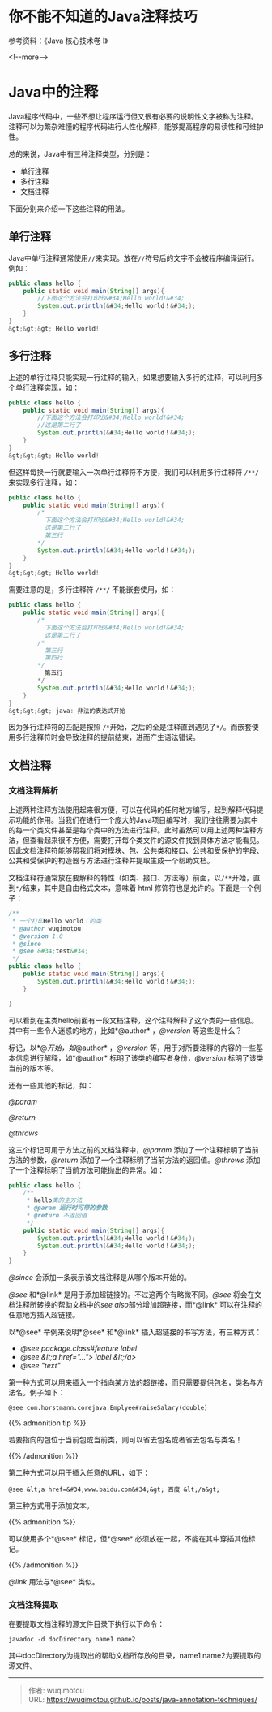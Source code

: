 # 你不能不知道的Java注释技巧


 参考资料：《Java 核心技术卷 I》

&lt;!--more--&gt;

# Java中的注释

Java程序代码中，一些不想让程序运行但又很有必要的说明性文字被称为注释。注释可以为繁杂难懂的程序代码进行人性化解释，能够提高程序的易读性和可维护性。

总的来说，Java中有三种注释类型，分别是：

- 单行注释
- 多行注释
- 文档注释

下面分别来介绍一下这些注释的用法。

## 单行注释

Java中单行注释通常使用`//`来实现。放在`//`符号后的文字不会被程序编译运行。例如：

~~~java
public class hello {
    public static void main(String[] args){
        //下面这个方法会打印出&#34;Hello world!&#34;
        System.out.println(&#34;Hello world！&#34;);
    }
}
&gt;&gt;&gt; Hello world!
~~~

## 多行注释

上述的单行注释只能实现一行注释的输入，如果想要输入多行的注释，可以利用多个单行注释实现，如：

~~~java
public class hello {
    public static void main(String[] args){
        //下面这个方法会打印出&#34;Hello world!&#34;
        //这是第二行了
        System.out.println(&#34;Hello world！&#34;);
    }
}
&gt;&gt;&gt; Hello world!
~~~

但这样每换一行就要输入一次单行注释符不方便，我们可以利用多行注释符 `/**/` 来实现多行注释，如：

~~~java
public class hello {
    public static void main(String[] args){
        /*
          下面这个方法会打印出&#34;Hello world!&#34;
          这是第二行了
          第三行
        */
        System.out.println(&#34;Hello world！&#34;);
    }
}
&gt;&gt;&gt; Hello world!
~~~

需要注意的是，多行注释符 `/**/`  不能嵌套使用，如：

~~~java
public class hello {
    public static void main(String[] args){
        /*
          下面这个方法会打印出&#34;Hello world!&#34;
          这是第二行了
        /*
          第三行
          第四行
        */
          第五行
        */
        System.out.println(&#34;Hello world！&#34;);
    }
}
&gt;&gt;&gt; java: 非法的表达式开始
~~~

因为多行注释符的匹配是按照 `/*`开始，之后的全是注释直到遇见了`*/`。而嵌套使用多行注释符时会导致注释的提前结束，进而产生语法错误。

## 文档注释

### 文档注释解析

上述两种注释方法使用起来很方便，可以在代码的任何地方编写，起到解释代码提示功能的作用。当我们在进行一个庞大的Java项目编写时，我们往往需要为其中的每一个类文件甚至是每个类中的方法进行注释。此时虽然可以用上述两种注释方法，但查看起来很不方便，需要打开每个类文件的源文件找到具体方法才能看见。因此文档注释符能够帮我们将对模块、包、公共类和接口、公共和受保护的字段、公共和受保护的构造器与方法进行注释并提取生成一个帮助文档。

文档注释符通常放在要解释的特性（如类、接口、方法等）前面，以`/**`开始，直到`*/`结束，其中是自由格式文本，意味着 html 修饰符也是允许的。下面是一个例子：

~~~java
/**
 * 一个打印Hello world！的类
 * @author wuqimotou
 * @version 1.0
 * @since 
 * @see &#34;test&#34;
 */
public class hello {
    public static void main(String[] args){
        System.out.println(&#34;Hello world！&#34;);
    }

}
~~~

可以看到在主类hello前面有一段文档注释，这个注释解释了这个类的一些信息。其中有一些令人迷惑的地方，比如*@author* ，*@version* 等这些是什么？

标记，以*@*开始，如*@author* ，*@version* 等，用于对所要注释的内容的一些基本信息进行解释，如*@author* 标明了该类的编写者身份，*@version* 标明了该类当前的版本等。

还有一些其他的标记，如：

*@param*

*@return*

*@throws*

这三个标记可用于方法之前的文档注释中，*@param* 添加了一个注释标明了当前方法的参数，*@return* 添加了一个注释标明了当前方法的返回值。*@throws* 添加了一个注释标明了当前方法可能抛出的异常。如：

~~~java
public class hello {
    /**
     * hello类的主方法
     * @param 运行时可带的参数
     * @return 不返回值
     */
    public static void main(String[] args){
        System.out.println(&#34;Hello world！&#34;);
        System.out.println(&#34;Hello world！&#34;);
    }
}
~~~

*@since* 会添加一条表示该文档注释是从哪个版本开始的。

*@see* 和*@link* 是用于添加超链接的。不过这两个有略微不同。*@see* 将会在文档注释所转换的帮助文档中的*see also*部分增加超链接，而*@link* 可以在注释的任意地方插入超链接。

以*@see* 举例来说明*@see* 和*@link* 插入超链接的书写方法，有三种方式：

- *@see* *package.class#feature label*
- *@see* *\&lt;a href=&#34;...&#34;&gt; label \&lt;/a&gt;*
- *@see* *&#34;text&#34;*

第一种方式可以用来插入一个指向某方法的超链接，而只需要提供包名，类名与方法名。例子如下：

`@see com.horstmann.corejava.Emplyee#raiseSalary(double)`

{{% admonition tip %}}

若要指向的包位于当前包或当前类，则可以省去包名或者省去包名与类名！

{{% /admonition %}}

第二种方式可以用于插入任意的URL，如下：

`@see &lt;a href=&#34;www.baidu.com&#34;&gt; 百度 &lt;/a&gt;`

第三种方式用于添加文本。

{{% admonition  %}}

可以使用多个*@see* 标记，但*@see* 必须放在一起，不能在其中穿插其他标记。

{{% /admonition %}}

*@link* 用法与*@see* 类似。

### 文档注释提取

在要提取文档注释的源文件目录下执行以下命令：

`javadoc -d docDirectory name1 name2`

其中docDirectory为提取出的帮助文档所存放的目录，name1 name2为要提取的源文件。


---

> 作者: wuqimotou  
> URL: https://wuqimotou.github.io/posts/java-annotation-techniques/  

